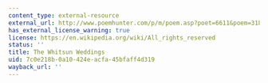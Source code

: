 ```yaml
---
content_type: external-resource
external_url: http://www.poemhunter.com/p/m/poem.asp?poet=6611&poem=31835
has_external_license_warning: true
license: https://en.wikipedia.org/wiki/All_rights_reserved
status: ''
title: The Whitsun Weddings
uid: 7c0e218b-0a10-424e-acfa-45bfaff4d319
wayback_url: ''
---
```

